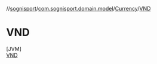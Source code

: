 //[sognisport](../../../../index.md)/[com.sognisport.domain.model](../../index.md)/[Currency](../index.md)/[VND](index.md)

# VND

[JVM]\
[VND](index.md)
